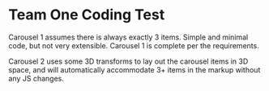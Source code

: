 # Team One Coding Test
Carousel 1 assumes there is always exactly 3 items. Simple and minimal code, but not very extensible. Carousel 1 is complete per the requirements.

Carousel 2 uses some 3D transforms to lay out the carousel items in 3D space, and will automatically accommodate 3+ items in the markup without any JS changes.
